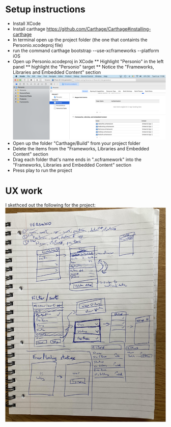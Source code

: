 # Setup instructions

* Install XCode
* Install carthage https://github.com/Carthage/Carthage#installing-carthage
* In terminal open up the project folder (the one that containts the Personio.xcodeproj file)
* run the command carthage bootstrap --use-xcframeworks --platform iOS
* Open up Personio.xcodeproj in XCode
** Highlight "Personio" in the left panel
** highlight the "Personio" target
** Notice the "Frameworks, Libraries and Embedded Content" section
![alt text](/Images/xcode_screenshot.png)
* Open up the folder "Carthage/Build" from your project folder
* Delete the items from the "Frameworks, Libraries and Embedded Content" section
* Drag each folder that's name ends in ".xcframework" into the "Frameworks, Libraries and Embedded Content" section
* Press play to run the project

# UX work
I skethced out the following for the project:
![alt text](/Images/personion_ux_sketches.jpeg)



